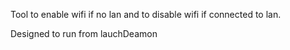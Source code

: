 Tool to enable wifi if no lan and to disable wifi if connected to lan.


Designed to run from lauchDeamon